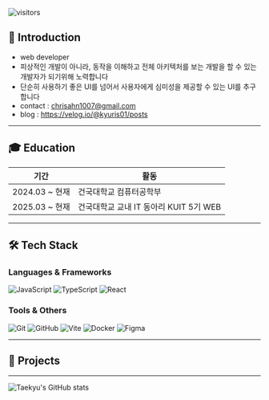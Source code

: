 <!-- 상단에 GitHub 방문자 수 뱃지 (선택) -->
![visitors](https://komarev.com/ghpvc/?username=kyuris01&color=blue)

## 👋 Introduction
* web developer
* 피상적인 개발이 아니라, 동작을 이해하고 전체 아키텍처를 보는 개발을 할 수 있는 개발자가 되기위해 노력합니다
* 단순히 사용하기 좋은 UI를 넘어서 사용자에게 심미성을 제공할 수 있는 UI를 추구합니다
* contact : chrisahn1007@gmail.com
* blog : https://velog.io/@kyuris01/posts

---

## 🎓 Education

| 기간 | 활동 |
|------|------|
| 2024.03 ~ 현재 | 건국대학교 컴퓨터공학부 |
| 2025.03 ~ 현재 | 건국대학교 교내 IT 동아리 KUIT 5기 WEB|
---

## 🛠 Tech Stack

### Languages & Frameworks

![JavaScript](https://img.shields.io/badge/JavaScript-F7DF1E?style=flat&logo=javascript&logoColor=black)
![TypeScript](https://img.shields.io/badge/TypeScript-3178C6?style=flat&logo=typescript&logoColor=white)
![React](https://img.shields.io/badge/React-61DAFB?style=flat&logo=react&logoColor=black)
<!--
![Next.js](https://img.shields.io/badge/Next.js-000000?style=flat&logo=nextdotjs&logoColor=white)
![Spring Boot](https://img.shields.io/badge/Spring_Boot-6DB33F?style=flat&logo=springboot&logoColor=white)
-->
### Tools & Others

![Git](https://img.shields.io/badge/Git-F05032?style=flat&logo=git&logoColor=white)
![GitHub](https://img.shields.io/badge/GitHub-181717?style=flat&logo=github&logoColor=white)
![Vite](https://img.shields.io/badge/Vite-646CFF?style=flat&logo=vite&logoColor=white)
![Docker](https://img.shields.io/badge/Docker-2496ED?style=flat&logo=docker&logoColor=white)
![Figma](https://img.shields.io/badge/Figma-F24E1E?style=flat&logo=figma&logoColor=white)

---

## 💼 Projects
<!--
| 프로젝트명 | 설명 | 링크 |
|------------|------|------|
| **OOO 웹 서비스** | OOO 기능을 가진 풀스택 프로젝트 | [GitHub](https://github.com/username/project) |
| **개인 포트폴리오 웹사이트** | 리액트 기반 자기소개 사이트 | [배포 링크](https://yourname.dev) |
| **기타 사이드 프로젝트** | 소규모 유틸, 실험 프로젝트 등 | [레포 모음](https://github.com/username?tab=repositories) |
-->
---

<!-- GitHub stats (선택) -->
![Taekyu's GitHub stats](https://github-readme-stats.vercel.app/api?username=kyuris01&show_icons=true&theme=default)
